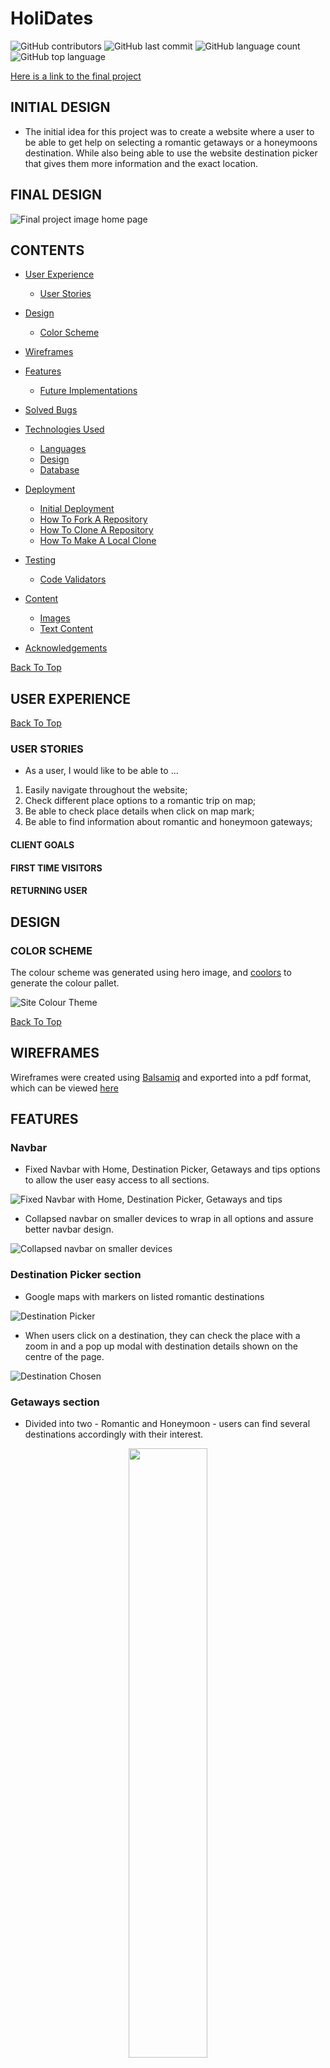 # HoliDates

![GitHub contributors](https://img.shields.io/github/contributors/manni8436/HoliDates)
![GitHub last commit](https://img.shields.io/github/last-commit/manni8436/HoliDates)
![GitHub language count](https://img.shields.io/github/languages/count/manni8436/HoliDates)
![GitHub top language](https://img.shields.io/github/languages/top/manni8436/HoliDates)

[Here is a link to the final project](https://manni8436.github.io/HoliDates/)

## INITIAL DESIGN

* The initial idea for this project was to create a website where a user to be able to get help on selecting a romantic getaways or a honeymoons destination. While also being able to use the website destination picker that gives them more information and the exact location.

## FINAL DESIGN

![Final project image home page]()

## CONTENTS

* [User Experience](#user-experience)  
  * [User Stories](#user-stories)

* [Design](#design)
  * [Color Scheme](#color-scheme)

* [Wireframes](#wireframes)

* [Features](#features)
  * [Future Implementations](#future-implementations)
  
* [Solved Bugs](#solved-bugs)

* [Technologies Used](#technologies-used)
  * [Languages](#languages)
  * [Design](#design)
  * [Database](#database)

* [Deployment](#deployment)
  * [Initial Deployment](#initial-deployment)
  * [How To Fork A Repository](#how-to-fork-a-repository)
  * [How To Clone A Repository](#how-to-clone-a-repository)
  * [How To Make A Local Clone](#how-to-make-a-local-clone)

* [Testing](#testing)
  * [Code Validators](#code-validators)

* [Content](#content)
  * [Images](#images)
  * [Text Content](#text-content)

* [Acknowledgements](#acknowledgements)

[Back To Top](#HoliDates)

## USER EXPERIENCE

[Back To Top](#HoliDates)

### USER STORIES

+ As a user, I would like to be able to …

1.  Easily navigate throughout the website;
2.  Check different place options to a romantic trip on map;
3.  Be able to check place details when click on map mark;
4.  Be able to find information about romantic and honeymoon gateways;

#### CLIENT GOALS

#### FIRST TIME VISITORS

#### RETURNING USER

## DESIGN

### COLOR SCHEME

The colour scheme was generated using hero image, and [coolors](https://coolors.co/) to generate the colour pallet.

![Site Colour Theme](assets/images/lovehackathoncolourpalette.png)

[Back To Top](#HoliDates)

## WIREFRAMES

Wireframes were created using [Balsamiq](https://balsamiq.com/) and exported into a pdf format, which can be viewed [here](assets/wireframes/love-hackathon.pdf)

## FEATURES

### Navbar 

+ Fixed Navbar with Home, Destination Picker, Getaways and tips options to allow the user easy access to all sections. 

![Fixed Navbar with Home, Destination Picker, Getaways and tips](assets/images/navbar-screenshot.png)

+ Collapsed navbar on smaller devices to wrap in all options and assure better navbar design.

![Collapsed navbar on smaller devices](assets/images/collapsed-navbar-screenshot.png)

###  Destination Picker section 

+ Google maps with markers on listed romantic destinations

![Destination Picker](assets/images/destination-picker-screenshot.png)

+ When users click on a destination, they can check the place with a zoom in and a pop up modal with destination details shown on the centre of the page.
 
![Destination Chosen](assets/images/destination-chosen-description-screenshot.png)

###  Getaways section 

+ Divided into two - Romantic and Honeymoon - users can find several destinations accordingly with their interest. 
 
<p align="center" width="100%">
  <img width="50%" src=""></p>

###  Tips and Tricks section 

+  
<p align="center" width="100%">
  <img width="50%" src=""></p>

[Back To Top](#HoliDates)

### FUTURE IMPLEMENTATIONS

## SOLVED BUGS

No major bugs were found during the production of this project, just a few typos and stray tags

## TECHNOLOGIES USED

### LANGUAGES

<img src="https://github.com/devicons/devicon/blob/master/icons/html5/html5-plain-wordmark.svg" alt="HTML logo" width="50px" height="50px" /> <img src="https://github.com/devicons/devicon/blob/master/icons/css3/css3-plain-wordmark.svg" alt="CSS logo" width="50px" height="50px" /> <img src="https://github.com/devicons/devicon/blob/master/icons/javascript/javascript-original.svg" alt="JavaScript logo" width="50px" height="50px" /> 

[Back To Top](#HoliDates)

### FRAMEWORKS, LIBRARIES AND PROGRAMS USED

#### Am I Responsive

[Am i Responsive](http://ami.responsivedesign.is/) was used to create the image in my [Final Design](#final-design) section.

#### Bootstrap 5.1

[Bootstrap](https://getbootstrap.com/docs/5.1/getting-started/introduction/) was used to assist with the style and responsiveness.

#### Favicon generator

[Favicon](https://favicon.io/) was used to create favicon for the website.

#### Firefox Developer Tools

[Firefox Developer](https://www.mozilla.org/en-GB/firefox/developer/) Tools was used for troubleshooting and trying new visual changes without it affecting the current code.

#### Git

[Git](https://git-scm.com/) was used for version control by using the Gitpod terminal to add and commit to Git and push to Github.

#### GitPod

[GitPod](https://gitpod.io) was used as an IDE whilst coding this site.

#### GitHub

[GitHub](https://github.com/) is being used to store all the code for this project after being pushed from GitPod.

#### Lighthouse

[Lighthouse](https://developers.google.com/web/tools/lighthouse) was used to ensure that the site was performing well, conforming to best practices, SEO and Accessibility guidelines.

[Favicon](https://favicon.io/) was used to create a favicon image that was added to the website.

### DESIGN

#### Font Awesome

[Font Awesome](https://fontawesome.com/) was used for a few icons in the footer on all of this site's pages.

#### Google Fonts

[Google Fonts](https://fonts.google.com/) was used for all the text content on the site pages.

#### Balsamiq

[Balsamiq](https://balsamiq.com/) was used in the initial design process to make wireframes.

## DEPLOYMENT

### INITIAL DEPLOYMENT

This site was deployed using GitHub Pages with the following the steps below:

1. Login or Sign Up to [GitHub](www.github.com).
2. Create a new repository named "HoliDates".
3. Once created, click on "Settings" on the navigation bar under the repository title.
4. Click on "Pages", on the left hand side below Secrets.
5. Under "Source", choose which branch you wish to deploy, In most cases it will be "main".
6. Choose which folder to deploy from, generally from "/root".
7. Click "Save", then wait for it to be deployed. It may take some time for the page to be fully deployed.
8. The URL will be displayed above the "source" section in GitHub Pages.

### HOW TO FORK A REPOSITORY

If you need to make a copy of a repository:

1. Login or Sign Up to [GitHub](www.github.com).
2. On GitHub, go to [manni8436/HoliDates](manni8436/HoliDates).
3. In the top right corner, click "Fork".

### HOW TO CLONE A REPOSITORY

If you need to make a clone:    

1. Login in to [GitHub](www.github.com).
2. Fork the repository "manni8436/HoliDates" using the steps above in [How To Fork a Repository](#HOW-TO-FORK-A-REPOSITORY).
3. Above the file list, click "Code".
4. Choose if you want to close using HTTPS, SSH or GitHub CLI, then click the copy button to the right.
5. Open Git Bash.
6. Change the directory to where you want your clone to go.
7. Type git clone and then paste the URL you copied in step 4.
8. Press Enter to create your clone.

### HOW TO MAKE A LOCAL CLONE

If you need to make a local clone:   

1. Login in to [GitHub](www.github.com).
2. Under the repository name, above the list of files, click "Code".
3. Here you can either Clone or Download the repository.
4. You should close the repository using HTTPS, clicking on the icon to copy the link.
5. Open Git Bash.
6. Change the current working directory to the new location, where you want the cloned directory to be.
7. Type git clone and then paste the URL you copied in step 4.
8. Press Enter, and your local clone will be created.

## TESTING

### CODE VALIDATORS

The W3C Markup Validator and W3C CSS Validator was used to validate my project to make sure there were no errors within the site.

* W3C HTML Validator Results
  
* W3C CSS Validator Results

* JSHint

### FULL TESTING

[Click Here](testing.md) to view the full testing steps that were completed on every device and browser.

### LIGHTHOUSE

### DESKTOP

#### Performance

#### Accessibility

#### Best Practices

#### SEO

## CONTENT

### MEDIA

- All pictures and images used in this project are from [Unsplash](https://unsplash.com/).

### TEXT CONTENT

All text content used in this project can be seen below.

- [Venice description](https://www.visit-venice-italy.com/history-love-venice-italy.htm)
- [Salzburg description](https://traveltoaustria.info/romantic-encounters-in-salzburg/)
- [Barcelona description](https://theculturetrip.com/europe/spain/articles/how-to-spend-the-most-romantic-weekend-in-barcelona/)
- [Bruges description](https://www.visitbruges.be/en/romantic-hotspots-2)
- [Rome description](https://www.bigbustours.com/en/rome/romantic-things-to-do-rome/)
- [CLiffs of Moher description](https://www.tenontours.com/top-10-romantic-places-in-ireland-to-visit/)
- [Lucerne description](https://www.nationalgeographic.com/travel/article/how-to-spend-a-perfect-weekend-in-lucerne)

### Code Credit

## ACKNOWLEDGEMENTS

- [Stack Overflow](https://stackoverflow.com/) as a valuable resource for solving a several issues.
- [W3schools](https://www.w3schools.com/) for general reference.
- [Google Developer](https://developers.google.com/maps/documentation) for general reference about google maps API.

[Back To Top](#HoliDates)